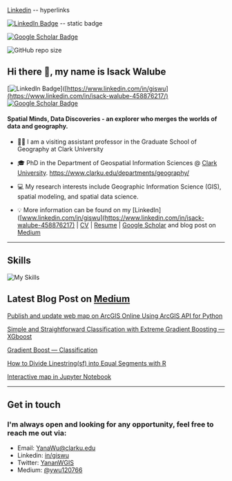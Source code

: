 
[Linkedin](https://www.linkedin.com/in/isack-walube-458876217) -- hyperlinks

[![LinkedIn Badge](https://img.shields.io/badge/My-LinkedIn-blue)](https://www.linkedin.com/in/isack-walube-458876217/) -- static badge

[![Google Scholar Badge](https://img.shields.io/badge/Google-Scholar-lightgrey)]([https://scholar.google.com/citations?user=xVDuszoAAAAJ&hl=en](https://isackwalube.weebly.com/))

<img alt="GitHub repo size" src="https://img.shields.io/github/repo-size/walubeisack/gisiw">





## **Hi there 👋, my name is Isack Walube**

[![LinkedIn Badge](https://img.shields.io/badge/My-LinkedIn-blue)]([https://www.linkedin.com/in/giswu](https://www.linkedin.com/in/isack-walube-458876217/)
[![Google Scholar Badge](https://img.shields.io/badge/Google-Scholar-lightgrey)](https://scholar.google.com/citations?user=xVDuszoAAAAJ&hl=en)

#### **Spatial Minds, Data Discoveries - an explorer who merges the worlds of data and geography.** 
+ 👩‍🏫 I am a visiting assistant professor in the Graduate School of Geography at Clark University
  
+ 🎓 PhD in the Department of Geospatial Information Sciences @ [Clark University](https://www.clarku.edu/departments/geography/).
https://www.clarku.edu/departments/geography/

+ 💻 My research interests include Geographic Information Science (GIS), spatial modeling, and spatial data science.

+ 💡 More information can be found on my [LinkedIn]([www.linkedin.com/in/giswu](https://www.linkedin.com/in/isack-walube-458876217) | [CV](https://gisynw.github.io/YananWu-Files/YananWu_CV.pdf) | [Resume](https://gisynw.github.io/YananWu-Files/YananWu_Resume.pdf) | [Google Scholar](https://scholar.google.com/citations?user=xVDuszoAAAAJ&hl=en) and blog post on [Medium](https://ywu120766.medium.com/)

---

## **Skills**
![My Skills](https://skillicons.dev/icons?i=js,py,r,html,css)

## Latest Blog Post on [Medium](https://ywu120766.medium.com/)

[Publish and update web map on ArcGIS Online Using ArcGIS API for Python](https://ywu120766.medium.com/publish-a-web-map-on-arcgis-online-using-arcgis-api-for-python-a7b3dc639ed7)

[Simple and Straightforward Classification with Extreme Gradient Boosting — XGboost](https://ywu120766.medium.com/simple-and-straightforward-classification-with-extreme-gradient-boosting-xgboost-e88257dbe9a7)

[Gradient Boost — Classification](https://ywu120766.medium.com/gradient-boost-classification-bc1faf0a3dbe)

[How to Divide Linestring(sf) into Equal Segments with R](https://ywu120766.medium.com/how-to-divide-linestring-sf-into-equal-segments-with-r-935a9ebaec7a)

[Interactive map in Jupyter Notebook](https://ywu120766.medium.com/ipyleaflet-ipywidgets-interactive-map-in-jupyter-notebook-a6ba76586cb5)

---

## Get in touch
### **I'm always open and looking for any opportunity, feel free to reach me out via:<br />**
- Email: [YanaWu@clarku.edu](mailto:YanaWu@clarku.edu)<br />
- Linkedin: [in/giswu](https://www.linkedin.com/in/giswu/)<br />
- Twitter: [YananWGIS](https://twitter.com/YananWGIS)<br />
- Medium: [@ywu120766](https://medium.com/@ywu120766)









